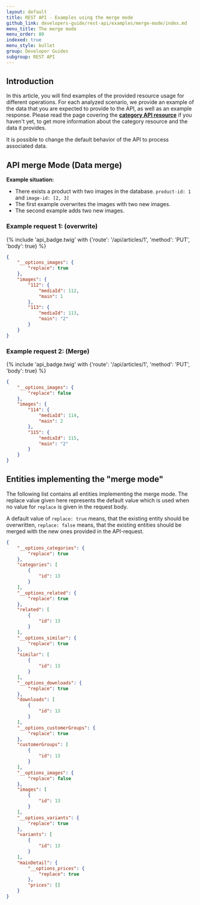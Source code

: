 ```yaml
---
layout: default
title: REST API - Examples using the merge mode
github_link: developers-guide/rest-api/examples/merge-mode/index.md
menu_title: The merge mode
menu_order: 80
indexed: true
menu_style: bullet
group: Developer Guides
subgroup: REST API
---
```


<div class="toc-list"></div>

## Introduction

In this article, you will find examples of the provided resource usage for different operations. For each analyzed scenario, we provide an example of the data that you are expected to provide to the API, as well as an example response.
Please read the page covering the **[category API resource](/developers-guide/rest-api/api-resource-categories/)** if you haven't yet, to get more information about the category resource and the data it provides.

It is possible to change the default behavior of the API to process associated data.

## API merge Mode (Data merge)

**Example situation:**
* There exists a product with two images in the database. `product-id: 1` and `image-id: [2, 3]`
* The first example overwrites the images with two new images.
* The second example adds two new images.

### Example request 1: (overwrite)

{% include 'api_badge.twig' with {'route': '/api/articles/1', 'method': 'PUT', 'body': true} %}
```json
{
    "__options_images": {
        "replace": true
    },
    "images": {
        "112": {
            "mediaId": 112,
            "main": 1
        },
        "113": {
            "mediaId": 113,
            "main": "2"
        }
    }
}
```

### Example request 2: (Merge)

{% include 'api_badge.twig' with {'route': '/api/articles/1', 'method': 'PUT', 'body': true} %}
```json
{
    "__options_images": {
        "replace": false
    },
    "images": {
        "114": {
            "mediaId": 114,
            "main": 2
        },
        "115": {
            "mediaId": 115,
            "main": "2"
        }
    }
}
```

## Entities implementing the "merge mode"

The following list contains all entities implementing the merge mode.
The replace value given here represents the default value which is used
when no value for `replace` is given in the request body.

A default value of `replace: true` means, that the existing entity should
be overwritten, `replace: false` means, that the existing entities should
be merged with the new ones provided in the API-request.

```json
{
    "__options_categories": {
        "replace": true
    },
    "categories": [
        {
            "id": 13
        }
    ],
    "__options_related": {
        "replace": true
    },
    "related": [
        {
            "id": 13
        }
    ],
    "__options_similar": {
        "replace": true
    },
    "similar": [
        {
            "id": 13
        }
    ],
    "__options_downloads": {
        "replace": true
    },
    "downloads": [
        {
            "id": 13
        }
    ],
    "__options_customerGroups": {
        "replace": true
    },
    "customerGroups": [
        {
            "id": 13
        }
    ],
    "__options_images": {
        "replace": false
    },
    "images": [
        {
            "id": 13
        }
    ],
    "__options_variants": {
        "replace": true
    },
    "variants": [
        {
            "id": 13
        }
    ],
    "mainDetail": {
        "__options_prices": {
            "replace": true
        },
        "prices": []
    }
}
```
